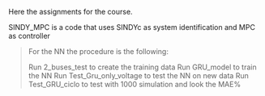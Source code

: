 Here the assignments for the course.

SINDY_MPC is a code that uses SINDYc as system identification and MPC as controller

> For the NN the procedure is the following:
>
> Run 2_buses_test to create the training data
> Run GRU_model to train the NN
> Run Test_Gru_only_voltage to test the NN on new data
> Run Test_GRU_ciclo to test with 1000 simulation and look the MAE% 
